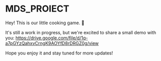 # MDS_PROIECT

Hey!
This is our little cooking game. 🍳

It's still a work in progress, but we're excited to share a small demo with you: https://drive.google.com/file/d/1q-a7pGYzQahxvCrngK9AOYfD8rDRGZ0g/view

Hope you enjoy it and stay tuned for more updates!
